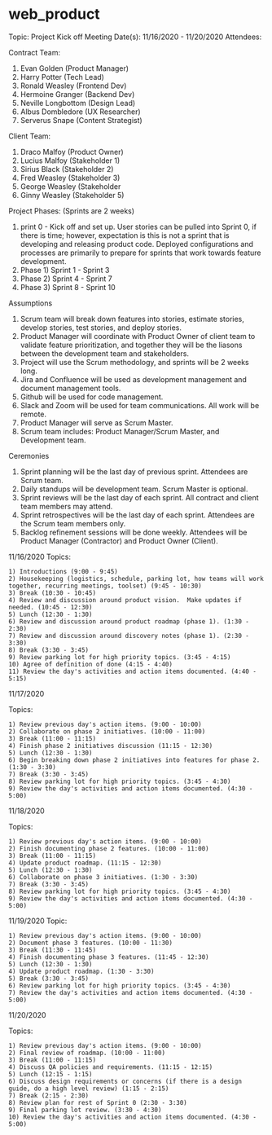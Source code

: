 # web_product

Topic: Project Kick off Meeting
Date(s): 11/16/2020 - 11/20/2020
Attendees:

 Contract Team: 
 
  1) Evan Golden (Product Manager)
  2) Harry Potter (Tech Lead)
  3) Ronald Weasley (Frontend Dev)
  4) Hermoine Granger (Backend Dev)
  5) Neville Longbottom (Design Lead)
  6) Albus Dombledore (UX Researcher)
  7) Serverus Snape (Content Strategist)
 
 Client Team:
 
  1) Draco Malfoy (Product Owner)
  2) Lucius Malfoy (Stakeholder 1)
  3) Sirius Black (Stakeholder 2)
  4) Fred Weasley (Stakeholder 3)
  5) George Weasley (Stakeholder 
  6) Ginny Weasley (Stakeholder 5)
  
 Project Phases: (Sprints are 2 weeks)
  
 1) print 0 - Kick off and set up. User stories can be pulled into Sprint 0, if there is time; however, expectation is this is not a sprint that is developing and releasing         product code.  Deployed configurations and processes are primarily to prepare for sprints that work towards feature development.
 2) Phase 1) Sprint 1 - Sprint 3
 3) Phase 2) Sprint 4 - Sprint 7 
 4) Phase 3) Sprint 8 - Sprint 10
  
  Assumptions
   1) Scrum team will break down features into stories, estimate stories, develop stories, test stories, and deploy stories.
   2) Product Manager will coordinate with Product Owner of client team to validate feature prioritization, and together they will be the liasons between the development team and stakeholders.
   3) Project will use the Scrum methodology, and sprints will be 2 weeks long.
   4) Jira and Confluence will be used as development management and document management tools.
   5) Github will be used for code management.
   6) Slack and Zoom will be used for team communications. All work will be remote.
   7) Product Manager will serve as Scrum Master.
   8) Scrum team includes: Product Manager/Scrum Master, and Development team.
   
  Ceremonies
   1) Sprint planning will be the last day of previous sprint.  Attendees are Scrum team.
   2) Daily standups will be development team.  Scrum Master is optional.
   3) Sprint reviews will be the last day of each sprint.  All contract and client team members may attend.
   4) Sprint retrospectives will be the last day of each sprint.  Attendees are the Scrum team members only.
   5) Backlog refinement sessions will be done weekly.  Attendees will be Product Manager (Contractor) and Product Owner (Client).
  
   
  
 11/16/2020
  Topics:
  
    1) Introductions (9:00 - 9:45)
    2) Housekeeping (logistics, schedule, parking lot, how teams will work together, recurring meetings, toolset) (9:45 - 10:30)
    3) Break (10:30 - 10:45)
    4) Review and discussion around product vision.  Make updates if needed. (10:45 - 12:30)
    5) Lunch (12:30 - 1:30)
    6) Review and discussion around product roadmap (phase 1). (1:30 - 2:30)
    7) Review and discussion around discovery notes (phase 1). (2:30 - 3:30)
    8) Break (3:30 - 3:45)
    9) Review parking lot for high priority topics. (3:45 - 4:15)
    10) Agree of definition of done (4:15 - 4:40)
    11) Review the day's activities and action items documented. (4:40 - 5:15)
    
    
  11/17/2020
   
   Topics:
   
    1) Review previous day's action items. (9:00 - 10:00)
    2) Collaborate on phase 2 initiatives. (10:00 - 11:00)
    3) Break (11:00 - 11:15)
    4) Finish phase 2 initiatives discussion (11:15 - 12:30)
    5) Lunch (12:30 - 1:30)
    6) Begin breaking down phase 2 initiatives into features for phase 2. (1:30 - 3:30)
    7) Break (3:30 - 3:45)
    8) Review parking lot for high priority topics. (3:45 - 4:30)
    9) Review the day's activities and action items documented. (4:30 - 5:00)
    
  11/18/2020
    
   Topics:
   
    1) Review previous day's action items. (9:00 - 10:00)
    2) Finish documenting phase 2 features. (10:00 - 11:00)
    3) Break (11:00 - 11:15)
    4) Update product roadmap. (11:15 - 12:30)
    5) Lunch (12:30 - 1:30)
    6) Collaborate on phase 3 initiatives. (1:30 - 3:30)
    7) Break (3:30 - 3:45)
    8) Review parking lot for high priority topics. (3:45 - 4:30)
    9) Review the day's activities and action items documented. (4:30 - 5:00)
   
  11/19/2020
   Topic:
   
    1) Review previous day's action items. (9:00 - 10:00)
    2) Document phase 3 features. (10:00 - 11:30)
    3) Break (11:30 - 11:45)
    4) Finish documenting phase 3 features. (11:45 - 12:30)
    5) Lunch (12:30 - 1:30)
    4) Update product roadmap. (1:30 - 3:30)
    5) Break (3:30 - 3:45)
    6) Review parking lot for high priority topics. (3:45 - 4:30)
    7) Review the day's activities and action items documented. (4:30 - 5:00)
    
  11/20/2020
   
   Topics:
   
    1) Review previous day's action items. (9:00 - 10:00)
    2) Final review of roadmap. (10:00 - 11:00)
    3) Break (11:00 - 11:15)
    4) Discuss QA policies and requirements. (11:15 - 12:15)
    5) Lunch (12:15 - 1:15)
    6) Discuss design requirements or concerns (if there is a design guide, do a high level review) (1:15 - 2:15)
    7) Break (2:15 - 2:30)
    8) Review plan for rest of Sprint 0 (2:30 - 3:30)
    9) Final parking lot review. (3:30 - 4:30)
    10) Review the day's activities and action items documented. (4:30 - 5:00)
      
    
      
